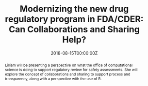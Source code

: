 ---
title: 'Modernizing the new drug regulatory program in FDA/CDER: Can Collaborations and Sharing Help?'
authors:
- Lilliam Rosario
date: '2018-08-15T00:00:00Z'

# Schedule page publish date (NOT proceeding's date).
publishDate: '20001-01-01T00:00:00Z'

# proceeding type.
# Legend: 0 = Uncategorized; 1 = Talk, 2 = Keynote, 3 = Workshop
# To add more update publications_types.toml and en.yaml
publication_types: ['2']
publication_type_description: Keynote

# proceeding name and optional abbreviated proceeding name.
publication: Presented at 2018 Conference
publication_short: Presented at 2018 Conference

abstract: Lilliam will be presenting a perspective on what the office of computational science is doing to support regulatory review for safety assessments. She will explore the concept of collaborations and sharing to support process and transparency, along with a perspective with the use of R.

tags:
- Rstudio
featured: false

links:
url_slides: ''
url_video: ''

---